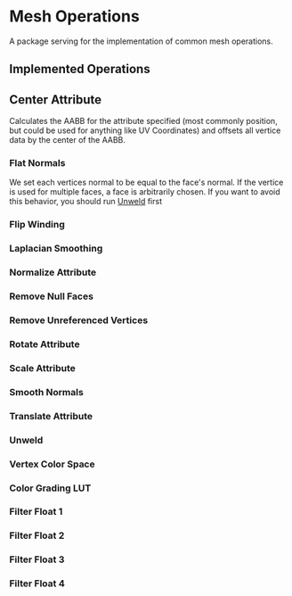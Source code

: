 # Mesh Operations

A package serving for the implementation of common mesh operations.

## Implemented Operations

## Center Attribute

Calculates the AABB for the attribute specified (most commonly position, but could be used for anything like UV Coordinates) and offsets all vertice data by the center of the AABB.

### Flat Normals

We set each vertices normal to be equal to the face's normal. If the vertice is used for multiple faces, a face is arbitrarily chosen. If you want to avoid this behavior, you should run [Unweld](#unweld) first 

### Flip Winding

### Laplacian Smoothing

### Normalize Attribute

### Remove Null Faces

### Remove Unreferenced Vertices

### Rotate Attribute

### Scale Attribute

### Smooth Normals

### Translate Attribute

### Unweld

### Vertex Color Space

### Color Grading LUT

### Filter Float 1

### Filter Float 2

### Filter Float 3

### Filter Float 4
